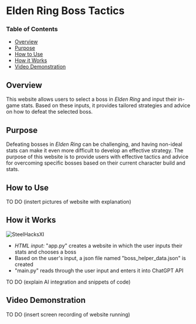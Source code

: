 # Elden Ring Boss Tactics

### Table of Contents
- [Overview](#overview)
- [Purpose](#purpose)
- [How to Use](#how-to-use)
- [How it Works](#how-it-works)
- [Video Demonstration](#video-demonstration)

## Overview
This website allows users to select a boss in *Elden Ring* and input their in-game stats. Based on these inputs, it provides tailored strategies and advice on how to defeat the selected boss.

## Purpose
Defeating bosses in *Elden Ring* can be challenging, and having non-ideal stats can make it even more difficult to develop an effective strategy. The purpose of this website is to provide users with effective tactics and advice for overcoming specific bosses based on their current character build and stats.

## How to Use
TO DO
(instert pictures of website with explanation)

## How it Works
![SteelHacksXI](https://github.com/user-attachments/assets/ace829f7-c342-4cdd-ab89-f6c81fe49d73)
- *_HTML input:_* "app.py" creates a website in which the user inputs their stats and chooses a boss
- Based on the user's input, a json file named "boss_helper_data.json" is created
- "main.py" reads through the user input and enters it into ChatGPT API

TO DO
(explain AI integration and snippets of code)

## Video Demonstration
TO DO
(insert screen recording of website running)
